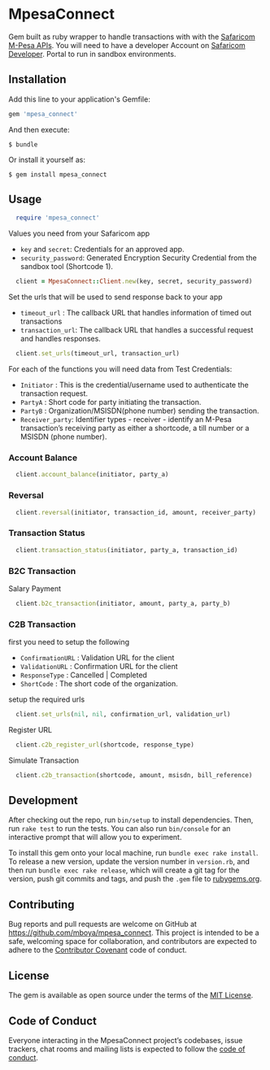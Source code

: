 # MpesaConnect

Gem built as ruby wrapper to handle transactions with with the [Safaricom M-Pesa APIs](https://developer.safaricom.co.ke/docs).
You will need to have a developer Account on [Safaricom Developer](https://developer.safaricom.co.ke/docs). Portal to run in sandbox environments.

## Installation

Add this line to your application's Gemfile:

```ruby
gem 'mpesa_connect'
```

And then execute:

    $ bundle

Or install it yourself as:

    $ gem install mpesa_connect

## Usage

```ruby
  require 'mpesa_connect'
```

Values you need from your Safaricom app

- `key` and `secret`:  Credentials for an approved app.
- `security_password`: Generated Encryption Security Credential from the sandbox tool (Shortcode 1).

```ruby
  client = MpesaConnect::Client.new(key, secret, security_password)
```

Set the urls that will be used to send response back to your app

- `timeout_url`    :  The callback URL that handles information of timed out transactions
- `transaction_url`:  The callback URL that handles a successful request and handles responses.

```ruby
  client.set_urls(timeout_url, transaction_url)
```

For each of the functions you will need data from Test Credentials:

- `Initiator`     : This is the credential/username used to authenticate the transaction request.
- `PartyA`        : Short code for party initiating the transaction.
- `PartyB`        : Organization/MSISDN(phone number) sending the transaction.
- `Receiver_party`: Identifier types - receiver - identify an M-Pesa transaction’s receiving party as either a shortcode, a till number or a MSISDN (phone number).

### Account Balance

```ruby
  client.account_balance(initiator, party_a)
```

### Reversal

```ruby
  client.reversal(initiator, transaction_id, amount, receiver_party)
```

### Transaction Status

```ruby
  client.transaction_status(initiator, party_a, transaction_id)
```

### B2C Transaction

Salary Payment

```ruby
  client.b2c_transaction(initiator, amount, party_a, party_b)
```

### C2B Transaction

first you need to setup the following

- `ConfirmationURL`  : Validation URL for the client
- `ValidationURL`    : Confirmation URL for the client
- `ResponseType`     : Cancelled | Completed
- `ShortCode`        : The short code of the organization. 


setup the required urls
```ruby
  client.set_urls(nil, nil, confirmation_url, validation_url)
```

Register URL

```ruby
  client.c2b_register_url(shortcode, response_type)
```

Simulate Transaction

```ruby
  client.c2b_transaction(shortcode, amount, msisdn, bill_reference)
```

## Development

After checking out the repo, run `bin/setup` to install dependencies. Then, run `rake test` to run the tests. You can also run `bin/console` for an interactive prompt that will allow you to experiment.

To install this gem onto your local machine, run `bundle exec rake install`. To release a new version, update the version number in `version.rb`, and then run `bundle exec rake release`, which will create a git tag for the version, push git commits and tags, and push the `.gem` file to [rubygems.org](https://rubygems.org).

## Contributing

Bug reports and pull requests are welcome on GitHub at https://github.com/mboya/mpesa_connect. This project is intended to be a safe, welcoming space for collaboration, and contributors are expected to adhere to the [Contributor Covenant](http://contributor-covenant.org) code of conduct.

## License

The gem is available as open source under the terms of the [MIT License](http://opensource.org/licenses/MIT).

## Code of Conduct

Everyone interacting in the MpesaConnect project’s codebases, issue trackers, chat rooms and mailing lists is expected to follow the [code of conduct](https://github.com/mboya/mpesa_connect/blob/master/CODE_OF_CONDUCT.md).

